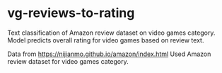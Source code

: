 # vg-reviews-to-rating
Text classification of Amazon review dataset on video games category. Model predicts overall rating for video games based on review text.

Data from https://nijianmo.github.io/amazon/index.html
Used Amazon review dataset for video games category.

